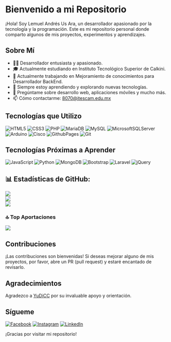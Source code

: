# Bienvenido a mi Repositorio

¡Hola! Soy Lemuel Andrés Us Ara, un desarrollador apasionado por la tecnología y la programación. Este es mi repositorio personal donde comparto algunos de mis proyectos, experimentos y aprendizajes.

## Sobre Mí

- 👨‍💻 Desarrollador entusiasta y apasionado.
- 🎓 Actualmente estudiando en Instituto Tecnológico Superior de Calkini.
- 💼 Actualmente trabajando en Mejoramiento de conocimientos para Desarrollador BackEnd.
- 🌱 Siempre estoy aprendiendo y explorando nuevas tecnologías.
- 💬 Pregúntame sobre desarrollo web, aplicaciones móviles y mucho más.
- 📫 Cómo contactarme: 8070@itescam.edu.mx

## Tecnologías que Utilizo
<p align="center">
  
  ![HTML5](https://img.shields.io/badge/html5-%23E34F26.svg?style=plastic&logo=html5&logoColor=white)
  ![CSS3](https://img.shields.io/badge/css3-%231572B6.svg?style=plastic&logo=css3&logoColor=white) 
  ![PHP](https://img.shields.io/badge/php-%23777BB4.svg?style=plastic&logo=php&logoColor=white)
  ![MariaDB](https://img.shields.io/badge/MariaDB-003545?style=plastic&logo=mariadb&logoColor=white) 
  ![MySQL](https://img.shields.io/badge/mysql-%2300000f.svg?style=plastic&logo=mysql&logoColor=white) 
  ![MicrosoftSQLServer](https://img.shields.io/badge/Microsoft%20SQL%20Server-CC2927?style=plastic&logo=microsoft%20sql%20server&logoColor=white)
  ![Arduino](https://img.shields.io/badge/-Arduino-00979D?style=plastic&logo=Arduino&logoColor=white) 
  ![Cisco](https://img.shields.io/badge/cisco-%23049fd9.svg?style=plastic&logo=cisco&logoColor=black)
  ![GithubPages](https://img.shields.io/badge/github%20pages-121013?style=plastic&logo=github&logoColor=white)
  ![Git](https://img.shields.io/badge/Git-%23026AA7.svg?style=plastic&logo=git&logoColor=white)  
</p>

## Tecnologías Próximas a Aprender
<p align="center">
  
  ![JavaScript](https://img.shields.io/badge/javascript-%23323330.svg?style=plastic&logo=javascript&logoColor=%23F7DF1E) 
  ![Python](https://img.shields.io/badge/python-3670A0?style=plastic&logo=python&logoColor=ffdd54)
  ![MongoDB](https://img.shields.io/badge/MongoDB-%234ea94b.svg?style=plastic&logo=mongodb&logoColor=white) 
  ![Bootstrap](https://img.shields.io/badge/bootstrap-%238511FA.svg?style=plastic&logo=bootstrap&logoColor=white)
  ![Laravel](https://img.shields.io/badge/laravel-%23FF2D20.svg?style=plastic&logo=laravel&logoColor=white) 
  ![jQuery](https://img.shields.io/badge/jquery-%230769AD.svg?style=plastic&logo=jquery&logoColor=white)
</p>

## 📊 Estadísticas de GitHub:
![](https://github-readme-stats.vercel.app/api?username=lemyusar&theme=algolia&hide_border=false&include_all_commits=false&count_private=false)<br/>
![](https://github-readme-streak-stats.herokuapp.com/?user=lemyusar&theme=algolia&hide_border=false)<br/>
![](https://github-readme-stats.vercel.app/api/top-langs/?username=lemyusar&theme=algolia&hide_border=false&include_all_commits=false&count_private=false&layout=compact)

### 🔝 Top Aportaciones
![](https://github-contributor-stats.vercel.app/api?username=lemyusar&limit=5&theme=algolia&combine_all_yearly_contributions=true)

## Contribuciones

¡Las contribuciones son bienvenidas! Si deseas mejorar alguno de mis proyectos, por favor, abre un PR (pull request) y estaré encantado de revisarlo.

## Agradecimientos

Agradezco a [YuDiCC](https://github.com/YuDiCC/) por su invaluable apoyo y orientación.

## Sígueme

[![Facebook](https://img.shields.io/badge/Facebook-%231877F2.svg?logo=Facebook&logoColor=white)](https://facebook.com/lemuel.us) 
[![Instagram](https://img.shields.io/badge/Instagram-%23E4405F.svg?logo=Instagram&logoColor=white)](https://instagram.com/andres_us_98) 
[![LinkedIn](https://img.shields.io/badge/LinkedIn-%230077B5.svg?logo=linkedin&logoColor=white)](https://linkedin.com/in/andresusar) 

¡Gracias por visitar mi repositorio!
